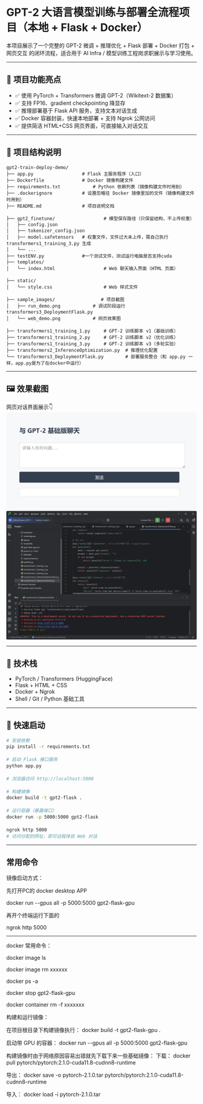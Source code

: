 # GPT-2 大语言模型训练与部署全流程项目（本地 + Flask + Docker）

本项目展示了一个完整的 GPT-2 微调 + 推理优化 + Flask 部署 + Docker 打包 + 网页交互 的闭环流程，适合用于 AI Infra / 模型训练工程岗求职展示与学习使用。

---

## 🚀 项目功能亮点

- ✅ 使用 PyTorch + Transformers 微调 GPT-2（Wikitext-2 数据集）
- ✅ 支持 FP16、gradient checkpointing 降显存
- ✅ 推理部署基于 Flask API 服务，支持文本对话生成
- ✅ Docker 容器封装，快速本地部署 + 支持 Ngrok 公网访问
- ✅ 提供简洁 HTML+CSS 网页界面，可直接输入对话交互

---

## 🧱 项目结构说明
```
gpt2-train-deploy-demo/
├── app.py					# Flask 主服务程序（入口）
├── Dockerfile				# Docker 镜像构建文件
├── requirements.txt			# Python 依赖列表（镜像构建文件时用到）
├── .dockerignore			# 设置忽略往 Docker 镜像里加的文件（镜像构建文件时用到）
├── README.md				# 项目说明文档

├── gpt2_finetune/                  # 模型保存路径（只保留结构，不上传权重）
│   ├── config.json
│   ├── tokenizer_config.json
│   ├── model.safetensors	# 权重文件，文件过大未上传，需自己执行 transformers1_training_3.py 生成
│   └── ...
├── testENV.py				#一个测试文件，测试运行电脑是否支持cuda
├── templates/
│   └── index.html                  # Web 聊天输入界面（HTML 页面）

├── static/
│   └── style.css                   # Web 样式文件

├── sample_images/                 # 项目截图
│   ├── run_demo.png			# 调试阶段运行 transformers3_DeploymentFlask.py
│   └── web_demo.png			# 网页效果图

├── transformers1_training_1.py     # GPT-2 训练脚本 v1（基础训练）
├── transformers1_training_2.py     # GPT-2 训练脚本 v2（优化训练）
├── transformers1_training_3.py     # GPT-2 训练脚本 v3（多轮实验）
├── transformers2_InferenceOptimization.py  # 推理优化配置
└── transformers3_DeploymentFlask.py        # 部署服务整合（和 app.py 一样，app.py是为了在docker中运行）
```
---

## 🖼️ 效果截图

网页对话界面展示👇
![Web Chat UI](sample_images/web_demo.png)
![Web Chat UI](sample_images/run_demo.png)

---

## 🔧 技术栈

- PyTorch / Transformers (HuggingFace)
- Flask + HTML + CSS
- Docker + Ngrok
- Shell / Git / Python 基础工具

---

## 🧪 快速启动

```bash
# 安装依赖
pip install -r requirements.txt

# 启动 Flask 接口服务
python app.py

# 浏览器访问 http://localhost:5000

# 构建镜像
docker build -t gpt2-flask .

# 运行容器（暴露端口）
docker run -p 5000:5000 gpt2-flask

ngrok http 5000
# 访问分配的网址，即可远程体验 Web 对话

```

---

## 常用命令
镜像启动方式：

先打开PC的 docker desktop APP

docker run --gpus all -p 5000:5000 gpt2-flask-gpu

再开个终端运行下面的

ngrok http 5000

---

docker 常用命令：

docker image ls

docker image rm xxxxxx

docker ps -a

docker stop  gpt2-flask-gpu

docker container rm -f xxxxxxx

构建和运行镜像：

在项目根目录下构建镜像执行：
docker build -t gpt2-flask-gpu .

启动带 GPU 的容器：
docker run --gpus all -p 5000:5000 gpt2-flask-gpu

构建镜像时由于网络原因容易出错就先下载下来一些基础镜像：
下载：
docker pull pytorch/pytorch:2.1.0-cuda11.8-cudnn8-runtime

导出：
docker save -o pytorch-2.1.0.tar pytorch/pytorch:2.1.0-cuda11.8-cudnn8-runtime

导入：
docker load -i pytorch-2.1.0.tar


